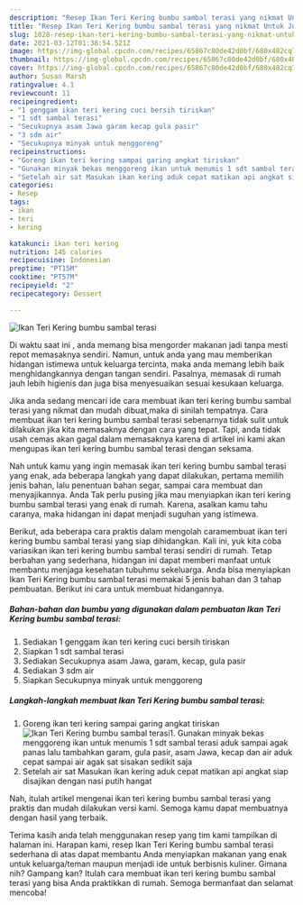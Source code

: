 ```yaml
---
description: "Resep Ikan Teri Kering bumbu sambal terasi yang nikmat Untuk Jualan"
title: "Resep Ikan Teri Kering bumbu sambal terasi yang nikmat Untuk Jualan"
slug: 1028-resep-ikan-teri-kering-bumbu-sambal-terasi-yang-nikmat-untuk-jualan
date: 2021-03-12T01:38:54.521Z
image: https://img-global.cpcdn.com/recipes/65867c80de42d0bf/680x482cq70/ikan-teri-kering-bumbu-sambal-terasi-foto-resep-utama.jpg
thumbnail: https://img-global.cpcdn.com/recipes/65867c80de42d0bf/680x482cq70/ikan-teri-kering-bumbu-sambal-terasi-foto-resep-utama.jpg
cover: https://img-global.cpcdn.com/recipes/65867c80de42d0bf/680x482cq70/ikan-teri-kering-bumbu-sambal-terasi-foto-resep-utama.jpg
author: Susan Marsh
ratingvalue: 4.1
reviewcount: 11
recipeingredient:
- "1 genggam ikan teri kering cuci bersih tiriskan"
- "1 sdt sambal terasi"
- "Secukupnya asam Jawa garam kecap gula pasir"
- "3 sdm air"
- "Secukupnya minyak untuk menggoreng"
recipeinstructions:
- "Goreng ikan teri kering sampai garing angkat tiriskan"
- "Gunakan minyak bekas menggoreng ikan untuk menumis 1 sdt sambal terasi aduk sampai agak panas lalu tambahkan garam, gula pasir, asam Jawa, kecap dan air aduk cepat sampai air agak sat sisakan sedikit saja"
- "Setelah air sat Masukan ikan kering aduk cepat matikan api angkat siap disajikan dengan nasi putih hangat"
categories:
- Resep
tags:
- ikan
- teri
- kering

katakunci: ikan teri kering 
nutrition: 145 calories
recipecuisine: Indonesian
preptime: "PT15M"
cooktime: "PT57M"
recipeyield: "2"
recipecategory: Dessert

---
```



![Ikan Teri Kering bumbu sambal terasi](https://img-global.cpcdn.com/recipes/65867c80de42d0bf/680x482cq70/ikan-teri-kering-bumbu-sambal-terasi-foto-resep-utama.jpg)

Di waktu  saat ini , anda memang bisa mengorder makanan jadi tanpa mesti repot memasaknya sendiri. Namun, untuk anda yang mau memberikan hidangan istimewa untuk keluarga tercinta, maka anda memang lebih baik menghidangkannya dengan tangan sendiri. Pasalnya, memasak di rumah jauh lebih higienis dan juga bisa menyesuaikan sesuai kesukaan keluarga.

Jika anda sedang mencari ide cara membuat ikan teri kering bumbu sambal terasi yang nikmat dan mudah dibuat,maka di sinilah tempatnya. Cara membuat ikan teri kering bumbu sambal terasi  sebenarnya tidak sulit untuk dilakukan jika kita memasaknya dengan cara yang tepat. Tapi, anda tidak usah cemas akan gagal dalam memasaknya 
karena di artikel ini kami akan mengupas ikan teri kering bumbu sambal terasi dengan seksama.  



Nah untuk kamu yang ingin memasak ikan teri kering bumbu sambal terasi yang enak, ada beberapa langkah yang dapat dilakukan, pertama memilih jenis bahan, lalu penentuan bahan segar, sampai cara membuat dan menyajikannya. Anda Tak perlu pusing jika mau menyiapkan ikan teri kering bumbu sambal terasi yang enak di rumah. Karena, asalkan kamu  tahu caranya, maka hidangan ini dapat menjadi suguhan yang istimewa.

Berikut, ada beberapa cara praktis  dalam mengolah caramembuat ikan teri kering bumbu sambal terasi yang siap dihidangkan. Kali ini, yuk kita coba variasikan ikan teri kering bumbu sambal terasi sendiri di rumah. Tetap berbahan yang sederhana, hidangan ini dapat memberi manfaat untuk membantu menjaga kesehatan tubuhmu sekeluarga. Anda bisa menyiapkan Ikan Teri Kering bumbu sambal terasi memakai 5 jenis bahan dan 3 tahap pembuatan. Berikut ini cara untuk membuat hidangannya.

<!--inarticleads1-->

##### Bahan-bahan dan bumbu yang digunakan dalam pembuatan Ikan Teri Kering bumbu sambal terasi:

1. Sediakan 1 genggam ikan teri kering cuci bersih tiriskan
1. Siapkan 1 sdt sambal terasi
1. Sediakan Secukupnya asam Jawa, garam, kecap, gula pasir
1. Sediakan 3 sdm air
1. Siapkan Secukupnya minyak untuk menggoreng




<!--inarticleads2-->

##### Langkah-langkah membuat Ikan Teri Kering bumbu sambal terasi:

1. Goreng ikan teri kering sampai garing angkat tiriskan
<img src="https://img-global.cpcdn.com/steps/4b9f336c9ec105e9/160x128cq70/ikan-teri-kering-bumbu-sambal-terasi-langkah-memasak-1-foto.jpg" alt="Ikan Teri Kering bumbu sambal terasi">1. Gunakan minyak bekas menggoreng ikan untuk menumis 1 sdt sambal terasi aduk sampai agak panas lalu tambahkan garam, gula pasir, asam Jawa, kecap dan air aduk cepat sampai air agak sat sisakan sedikit saja
1. Setelah air sat Masukan ikan kering aduk cepat matikan api angkat siap disajikan dengan nasi putih hangat




Nah, itulah artikel mengenai  ikan teri kering bumbu sambal terasi  yang praktis dan mudah dilakukan versi kami. Semoga kamu dapat membuatnya dengan hasil yang terbaik. 

Terima kasih anda telah menggunakan resep yang tim kami tampilkan di halaman ini. Harapan kami, resep  Ikan Teri Kering bumbu sambal terasi sederhana di atas dapat membantu Anda menyiapkan makanan yang enak untuk keluarga/teman maupun menjadi ide untuk berbisnis kuliner. Gimana nih? Gampang kan? Itulah cara membuat ikan teri kering bumbu sambal terasi yang bisa Anda praktikkan di rumah. Semoga bermanfaat dan selamat mencoba!

